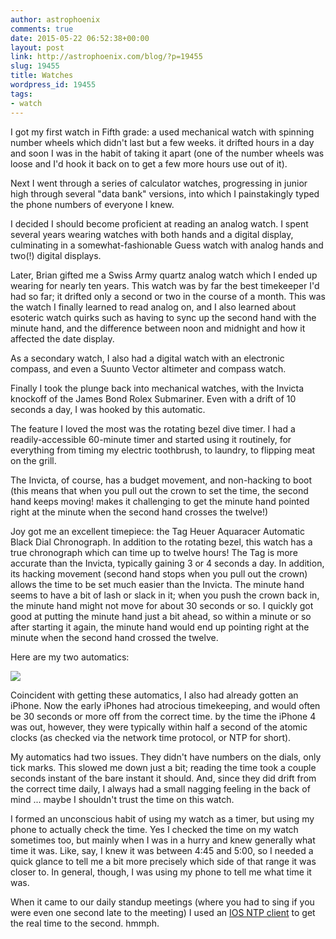 ```yaml
---
author: astrophoenix
comments: true
date: 2015-05-22 06:52:38+00:00
layout: post
link: http://astrophoenix.com/blog/?p=19455
slug: 19455
title: Watches
wordpress_id: 19455
tags:
- watch
---
```


I got my first watch in Fifth grade: a used mechanical watch with spinning number wheels which didn't last but a few weeks. it drifted hours in a day and soon I was in the habit of taking it apart (one of the number wheels was loose and I'd hook it back on to get a few more hours use out of it).

Next I went through a series of calculator watches, progressing in junior high through several "data bank" versions, into which I painstakingly typed the phone numbers of everyone I knew.

I decided I should become proficient at reading an analog watch. I spent several years wearing watches with both hands and a digital display, culminating in a somewhat-fashionable Guess watch with analog hands and two(!) digital displays.

Later, Brian gifted me a Swiss Army quartz analog watch which I ended up wearing for nearly ten years. This watch was by far the best timekeeper I'd had so far; it drifted only a second or two in the course of a month. This was the watch I finally learned to read analog on, and I also learned about esoteric watch quirks such as having to sync up the second hand with the minute hand, and the difference between noon and midnight and how it affected the date display.

As a secondary watch, I also had a digital watch with an electronic compass, and even a Suunto Vector altimeter and compass watch.

Finally I took the plunge back into mechanical watches, with the Invicta knockoff of the James Bond Rolex Submariner. Even with a drift of 10 seconds a day, I was hooked by this automatic.

The feature I loved the most was the rotating bezel dive timer. I had a readily-accessible 60-minute timer and started using it routinely, for everything from timing my electric toothbrush, to laundry, to flipping meat on the grill.

The Invicta, of course, has a budget movement, and non-hacking to boot (this means that when you pull out the crown to set the time, the second hand keeps moving! makes it challenging to get the minute hand pointed right at the minute when the second hand crosses the twelve!)

Joy got me an excellent timepiece: the Tag Heuer Aquaracer Automatic Black Dial Chronograph. In addition to the rotating bezel, this watch has a true chronograph which can time up to twelve hours! The Tag is more accurate than the Invicta, typically gaining 3 or 4 seconds a day. In addition, its hacking movement (second hand stops when you pull out the crown) allows the time to be set much easier than the Invicta. The minute hand seems to have a bit of lash or slack in it; when you push the crown back in, the minute hand might not move for about 30 seconds or so. I quickly got good at putting the minute hand just a bit ahead, so within a minute or so after starting it again, the minute hand would end up pointing right at the minute when the second hand crossed the twelve.

Here are my two automatics:

[![](/blog/wp-uploads/astrophoenix/2015/05/IMG_0375.jpg)](/blog/wp-uploads/astrophoenix/2015/05/IMG_0375.jpg)



Coincident with getting these automatics, I also had already gotten an iPhone. Now the early iPhones had atrocious timekeeping, and would often be 30 seconds or more off from the correct time. by the time the iPhone 4 was out, however, they were typically within half a second of the atomic clocks (as checked via the network time protocol, or NTP for short).

My automatics had two issues. They didn't have numbers on the dials, only tick marks. This slowed me down just a bit; reading the time took a couple seconds instant of the bare instant it should. And, since they did drift from the correct time daily, I always had a small nagging feeling in the back of mind ... maybe I shouldn't trust the time on this watch.

I formed an unconscious habit of using my watch as a timer, but using my phone to actually check the time. Yes I checked the time on my watch sometimes too, but mainly when I was in a hurry and knew generally what time it was. Like, say, I knew it was between 4:45 and 5:00, so I needed a quick glance to tell me a bit more precisely which side of that range it was closer to. In general, though, I was using my phone to tell me what time it was.

When it came to our daily standup meetings (where you had to sing if you were even one second late to the meeting) I used an [IOS NTP client](http://www.emeraldsequoia.com/h/index.html) to get the real time to the second. hmmph.
